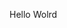 Hello Wolrd
























































































































































































































































































































































































































































































































































































































































































































































































































































































































































































































































































































































































































































































































































































































































































































































































































































































































































































































































































































































































































































































































































































































































































































































































































































































































































































































































































































































































